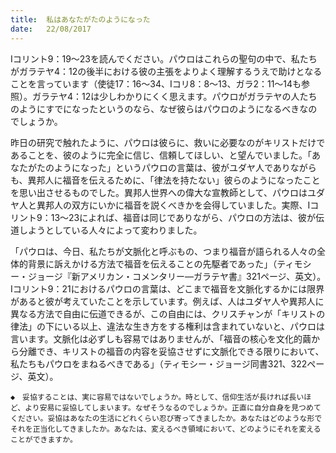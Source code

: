 ```yaml
---
title:  私はあなたがたのようになった
date:   22/08/2017
---
```


Ⅰコリント9：19～23を読んでください。パウロはこれらの聖句の中で、私たちがガラテヤ4：12の後半における彼の主張をよりよく理解するうえで助けとなることを言っています（使徒17：16～34、Ⅰコリ8：8～13、ガラ2：11～14も参照）。ガラテヤ4：12は少しわかりにくく思えます。パウロがガラテヤの人たちのようにすでになったというのなら、なぜ彼らはパウロのようになるべきなのでしょうか。

昨日の研究で触れたように、パウロは彼らに、救いに必要なのがキリストだけであることを、彼のように完全に信じ、信頼してほしい、と望んでいました。「あなたがたのようになった」というパウロの言葉は、彼がユダヤ人でありながらも、異邦人に福音を伝えるために、「律法を持たない」彼らのようになったことを思い出させるものでした。異邦人世界への偉大な宣教師として、パウロはユダヤ人と異邦人の双方にいかに福音を説くべきかを会得していました。実際、Ⅰコリント9：13～23によれば、福音は同じでありながら、パウロの方法は、彼が伝道しようとしている人々によって変わりました。

「パウロは、今日、私たちが文脈化と呼ぶもの、つまり福音が語られる人々の全体的背景に訴えかける方法で福音を伝えることの先駆者であった」（ティモシー・ジョージ『新アメリカン・コメンタリー―ガラテヤ書』321ページ、英文）。　Ⅰコリント9：21におけるパウロの言葉は、どこまで福音を文脈化するかには限界があると彼が考えていたことを示しています。例えば、人はユダヤ人や異邦人に異なる方法で自由に伝道できるが、この自由には、クリスチャンが「キリストの律法」の下にいる以上、違法な生き方をする権利は含まれていないと、パウロは言います。文脈化は必ずしも容易ではありませんが、「福音の核心を文化的繭から分離でき、キリストの福音の内容を妥協させずに文脈化できる限りにおいて、私たちもパウロをまねるべきである」（ティモシー・ジョージ同書321、322ページ、英文）。

`◆　妥協することは、実に容易ではないでしょうか。時として、信仰生活が長ければ長いほど、より安易に妥協してしまいます。なぜそうなるのでしょうか。正直に自分自身を見つめてください。妥協はあなたの生活にどれくらい忍び寄ってきましたか。あなたはどのような形でそれを正当化してきましたか。あなたは、変えるべき領域において、どのようにそれを変えることができますか。`
